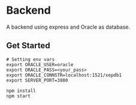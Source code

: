 # Backend
A backend using express and Oracle as database.

## Get Started

```
# Setting env vars
export ORACLE_USER=oracle
export ORACLE_PASS=<your_pass>
export ORACLE_CONNSTR=localhost:1521/xepdb1
export SERVER_PORT=3800

npm install
npm start
```
